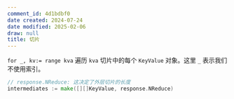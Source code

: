 ```yaml
---
comment_id: 4d1bdbf0
date created: 2024-07-24
date modified: 2025-02-06
draw: null
title: 切片
---
```

`for _, kv:= range kva` 遍历 `kva` 切片中的每个 `KeyValue` 对象。这里 `_` 表示我们不使用索引。

```go
// response.NReduce: 这决定了外层切片的长度
intermediates := make([][]KeyValue, response.NReduce) 
```
